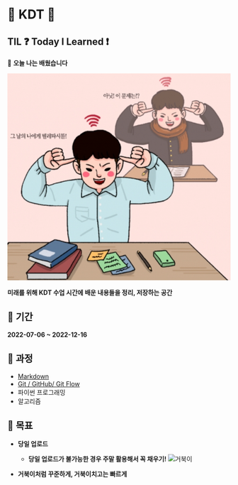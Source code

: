 # 👏 KDT 👏
## TIL ❓ **Today I Learned** ❗
📝 **오늘 나는 배웠습니다**

![공부](README.assets/공부.PNG)

**미래를 위해 KDT 수업 시간에 배운 내용들을 정리, 저장하는 공간**





## 📅 기간

**2022-07-06 ~ 2022-12-16**



## 🏫 과정 ##

- [Markdown](https://github.com/9776mk/TIL/blob/master/MARKDOWN)
- [Git / GitHub/ Git Flow](https://github.com/9776mk/TIL/blob/master/Git)
- 파이썬 프로그래밍
- 알고리즘



## 🚩 목표

- **당일 업로드**
   - **당일 업로드가 불가능한 경우 주말 활용해서 꼭 채우기!**
      ![거북이](README.assets/거북이.gif)

- **거북이처럼 꾸준하게, 거북이치고는 빠르게**

